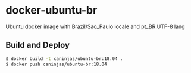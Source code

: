 # docker-ubuntu-br
Ubuntu docker image with Brazil/Sao_Paulo locale and pt_BR.UTF-8 lang

## Build and Deploy
```sh
$ docker build -t caninjas/ubuntu-br:18.04 .
$ docker push caninjas/ubuntu-br:18.04
```